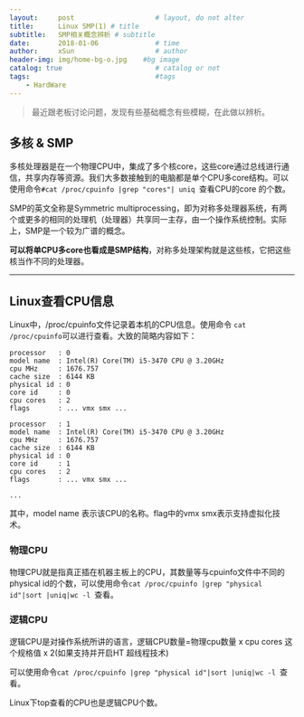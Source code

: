 ```yaml
---
layout:     post                    # layout, do not alter
title:      Linux SMP(1) # title
subtitle:   SMP相关概念辨析 # subtitle
date:       2018-01-06              # time
author:     xSun                    # author
header-img: img/home-bg-o.jpg    #bg image
catalog: true                       # catalog or not
tags:                               #tags
    - HardWare
---
```


>最近跟老板讨论问题，发现有些基础概念有些模糊，在此做以辨析。

## 多核 & SMP 
多核处理器是在一个物理CPU中，集成了多个核core，这些core通过总线进行通信，共享内存等资源。我们大多数接触到的电脑都是单个CPU多core结构。可以使用命令`#cat /proc/cpuinfo |grep "cores"| uniq `查看CPU的core 的个数。

SMP的英文全称是Symmetric multiprocessing，即为对称多处理器系统，有两个或更多的相同的处理机（处理器）共享同一主存，由一个操作系统控制。实际上，SMP是一个较为广谱的概念。

**可以将单CPU多core也看成是SMP结构**，对称多处理架构就是这些核，它把这些核当作不同的处理器。

---

## Linux查看CPU信息
Linux中，/proc/cpuinfo文件记录着本机的CPU信息。使用命令 `cat /proc/cpuinfo`可以进行查看。大致的简略内容如下：

``` stylus
processor	: 0
model name	: Intel(R) Core(TM) i5-3470 CPU @ 3.20GHz
cpu MHz		: 1676.757
cache size	: 6144 KB
physical id	: 0
core id		: 0
cpu cores	: 2
flags		: ... vmx smx ...

processor	: 1
model name	: Intel(R) Core(TM) i5-3470 CPU @ 3.20GHz
cpu MHz		: 1676.757
cache size	: 6144 KB
physical id	: 0
core id		: 1
cpu cores	: 2
flags		: ... vmx smx ...

...
```
其中，model name 表示该CPU的名称。flag中的vmx smx表示支持虚拟化技术。
### 物理CPU

物理CPU就是指真正插在机器主板上的CPU，其数量等与cpuinfo文件中不同的physical id的个数，可以使用命令`cat /proc/cpuinfo |grep "physical id"|sort |uniq|wc -l `查看。

### 逻辑CPU

逻辑CPU是对操作系统所讲的语言，逻辑CPU数量=物理cpu数量 x cpu cores 这个规格值 x 2(如果支持并开启HT 超线程技术)

可以使用命令`cat /proc/cpuinfo |grep "physical id"|sort |uniq|wc -l `查看。

Linux下top查看的CPU也是逻辑CPU个数。


